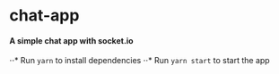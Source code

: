# chat-app
#### A simple chat app with socket.io

⋅⋅* Run `yarn` to install dependencies
⋅⋅* Run `yarn start` to start the app

